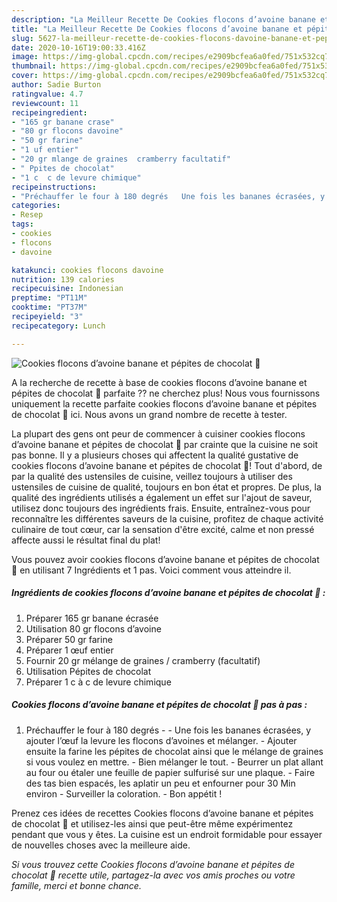 ```yaml
---
description: "La Meilleur Recette De Cookies flocons d’avoine banane et pépites de chocolat 🍫"
title: "La Meilleur Recette De Cookies flocons d’avoine banane et pépites de chocolat 🍫"
slug: 5627-la-meilleur-recette-de-cookies-flocons-davoine-banane-et-pepites-de-chocolat
date: 2020-10-16T19:00:33.416Z
image: https://img-global.cpcdn.com/recipes/e2909bcfea6a0fed/751x532cq70/cookies-flocons-davoine-banane-et-pepites-de-chocolat-🍫-photo-principale-de-la-recette.jpg
thumbnail: https://img-global.cpcdn.com/recipes/e2909bcfea6a0fed/751x532cq70/cookies-flocons-davoine-banane-et-pepites-de-chocolat-🍫-photo-principale-de-la-recette.jpg
cover: https://img-global.cpcdn.com/recipes/e2909bcfea6a0fed/751x532cq70/cookies-flocons-davoine-banane-et-pepites-de-chocolat-🍫-photo-principale-de-la-recette.jpg
author: Sadie Burton
ratingvalue: 4.7
reviewcount: 11
recipeingredient:
- "165 gr banane crase"
- "80 gr flocons davoine"
- "50 gr farine"
- "1 uf entier"
- "20 gr mlange de graines  cramberry facultatif"
- " Ppites de chocolat"
- "1 c  c de levure chimique"
recipeinstructions:
- "Préchauffer le four à 180 degrés   Une fois les bananes écrasées, y ajouter l’œuf la levure les flocons d’avoines et mélanger.  Ajouter ensuite la farine les pépites de chocolat ainsi que le mélange de graines si vous voulez en mettre. Bien mélanger le tout. Beurrer un plat allant au four ou étaler une feuille de papier sulfurisé sur une plaque. Faire des tas bien espacés, les aplatir un peu et enfourner pour 30 Min environ  Surveiller la coloration. Bon appétit !"
categories:
- Resep
tags:
- cookies
- flocons
- davoine

katakunci: cookies flocons davoine 
nutrition: 139 calories
recipecuisine: Indonesian
preptime: "PT11M"
cooktime: "PT37M"
recipeyield: "3"
recipecategory: Lunch

---
```



![Cookies flocons d’avoine banane et pépites de chocolat 🍫](https://img-global.cpcdn.com/recipes/e2909bcfea6a0fed/751x532cq70/cookies-flocons-davoine-banane-et-pepites-de-chocolat-🍫-photo-principale-de-la-recette.jpg)

A la recherche de recette à base de cookies flocons d’avoine banane et pépites de chocolat 🍫 parfaite ?? ne cherchez plus! Nous vous fournissons uniquement la recette parfaite cookies flocons d’avoine banane et pépites de chocolat 🍫 ici. Nous avons un grand nombre de recette à tester.

La plupart des gens ont peur de commencer à cuisiner cookies flocons d’avoine banane et pépites de chocolat 🍫 par crainte que la cuisine ne soit pas bonne. Il y a plusieurs choses qui affectent la qualité gustative de cookies flocons d’avoine banane et pépites de chocolat 🍫! Tout d'abord, de par la qualité des ustensiles de cuisine, veillez toujours à utiliser des ustensiles de cuisine de qualité, toujours en bon état et propres. De plus, la qualité des ingrédients utilisés a également un effet sur l'ajout de saveur, utilisez donc toujours des ingrédients frais. Ensuite, entraînez-vous pour reconnaître les différentes saveurs de la cuisine, profitez de chaque activité culinaire de tout cœur, car la sensation d'être excité, calme et non pressé affecte aussi le résultat final du plat!

<!--inarticleads1-->

Vous pouvez avoir cookies flocons d’avoine banane et pépites de chocolat 🍫 en utilisant 7 Ingrédients et 1 pas. Voici comment vous atteindre il.

##### Ingrédients de cookies flocons d’avoine banane et pépites de chocolat 🍫 :

1. Préparer 165 gr banane écrasée
1. Utilisation 80 gr flocons d’avoine
1. Préparer 50 gr farine
1. Préparer 1 œuf entier
1. Fournir 20 gr mélange de graines / cramberry (facultatif)
1. Utilisation  Pépites de chocolat
1. Préparer 1 c à c de levure chimique




<!--inarticleads2-->

##### Cookies flocons d’avoine banane et pépites de chocolat 🍫 pas à pas :

1. Préchauffer le four à 180 degrés  -  - Une fois les bananes écrasées, y ajouter l’œuf la levure les flocons d’avoines et mélanger.  - Ajouter ensuite la farine les pépites de chocolat ainsi que le mélange de graines si vous voulez en mettre. - Bien mélanger le tout. - Beurrer un plat allant au four ou étaler une feuille de papier sulfurisé sur une plaque. - Faire des tas bien espacés, les aplatir un peu et enfourner pour 30 Min environ  - Surveiller la coloration. - Bon appétit !




<!--inarticleads1-->

<p>
Prenez ces idées de recettes Cookies flocons d’avoine banane et pépites de chocolat 🍫 et utilisez-les ainsi que peut-être même expérimentez pendant que vous y êtes. La cuisine est un endroit formidable pour essayer de nouvelles choses avec la meilleure aide.
</p>

<p>
<i>Si vous trouvez cette Cookies flocons d’avoine banane et pépites de chocolat 🍫 recette utile, partagez-la avec vos amis proches ou votre famille, merci et bonne chance.</i>
</p>
